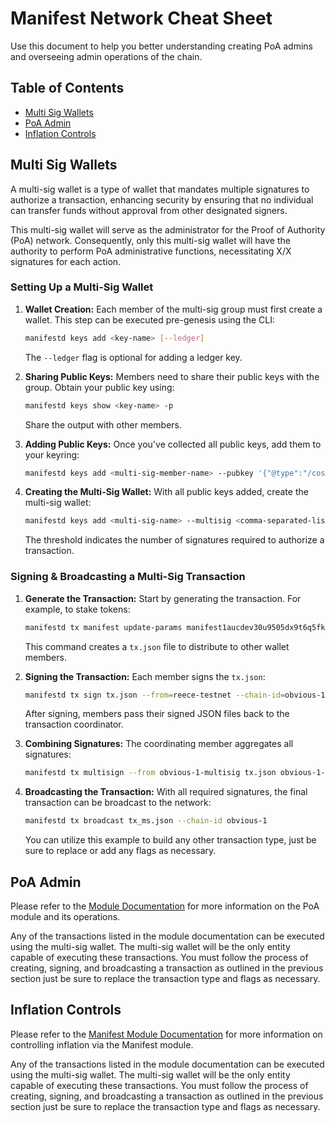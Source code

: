 # Manifest Network Cheat Sheet

Use this document to help you better understanding creating PoA admins and overseeing admin operations of the chain.

## Table of Contents

- [Multi Sig Wallets](#multi-sig-wallets)
- [PoA Admin](#creating-a-poa-admin)
- [Inflation Controls](#inflation-controls)

## Multi Sig Wallets

A multi-sig wallet is a type of wallet that mandates multiple signatures to authorize a transaction, enhancing security by ensuring that no individual can transfer funds without approval from other designated signers.

This multi-sig wallet will serve as the administrator for the Proof of Authority (PoA) network. Consequently, only this multi-sig wallet will have the authority to perform PoA administrative functions, necessitating X/X signatures for each action.

### Setting Up a Multi-Sig Wallet

1. **Wallet Creation:** Each member of the multi-sig group must first create a wallet. This step can be executed pre-genesis using the CLI:

   ```bash
   manifestd keys add <key-name> [--ledger]
   ```

   The `--ledger` flag is optional for adding a ledger key.

2. **Sharing Public Keys:** Members need to share their public keys with the group. Obtain your public key using:

   ```bash
   manifestd keys show <key-name> -p
   ```

   Share the output with other members.

3. **Adding Public Keys:** Once you've collected all public keys, add them to your keyring:

   ```bash
   manifestd keys add <multi-sig-member-name> --pubkey '{"@type":"/cosmos.crypto.secp256k1.PubKey","key":"A57Cxv5vgwE6pAJ9oYtnOdU4ehKixMj6gufF8jBRq4IC"}'
   ```

4. **Creating the Multi-Sig Wallet:** With all public keys added, create the multi-sig wallet:

   ```bash
   manifestd keys add <multi-sig-name> --multisig <comma-separated-list-of-keys> --multisig-threshold <THRESHOLD>
   ```

   The threshold indicates the number of signatures required to authorize a transaction.

### Signing & Broadcasting a Multi-Sig Transaction

1. **Generate the Transaction:** Start by generating the transaction. For example, to stake tokens:

   ```bash
   manifestd tx manifest update-params manifest1aucdev30u9505dx9t6q5fkcm70sjg4rh7rn5nf:100_000_000 true 6000000000000umfx --from=obvious-1-multisig --chain-id obvious-1 --generate-only > tx.json
   ```

   This command creates a `tx.json` file to distribute to other wallet members.

2. **Signing the Transaction:** Each member signs the `tx.json`:

   ```bash
   manifestd tx sign tx.json --from=reece-testnet --chain-id=obvious-1 --multisig=obvious-1-multisig >> reece.json
   ```

   After signing, members pass their signed JSON files back to the transaction coordinator.

3. **Combining Signatures:** The coordinating member aggregates all signatures:

   ```bash
   manifestd tx multisign --from obvious-1-multisig tx.json obvious-1-multisig reece.json --chain-id obvious-1 > tx_ms.json
   ```

4. **Broadcasting the Transaction:** With all required signatures, the final transaction can be broadcast to the network:

   ```bash
   manifestd tx broadcast tx_ms.json --chain-id obvious-1
   ```

   You can utilize this example to build any other transaction type, just be sure to replace or add any flags as necessary.

## PoA Admin

Please refer to the [Module Documentation](../../MODULE.md) for more information on the PoA module and its operations.

Any of the transactions listed in the module documentation can be executed using the multi-sig wallet. The multi-sig wallet will be the only entity capable of executing these transactions. You must follow the process of creating, signing, and broadcasting a transaction as outlined in the previous section just be sure to replace the transaction type and flags as necessary.

## Inflation Controls

Please refer to the [Manifest Module Documentation](../../MODULE.md) for more information on controlling inflation via the Manifest module.

Any of the transactions listed in the module documentation can be executed using the multi-sig wallet. The multi-sig wallet will be the only entity capable of executing these transactions. You must follow the process of creating, signing, and broadcasting a transaction as outlined in the previous section just be sure to replace the transaction type and flags as necessary.

